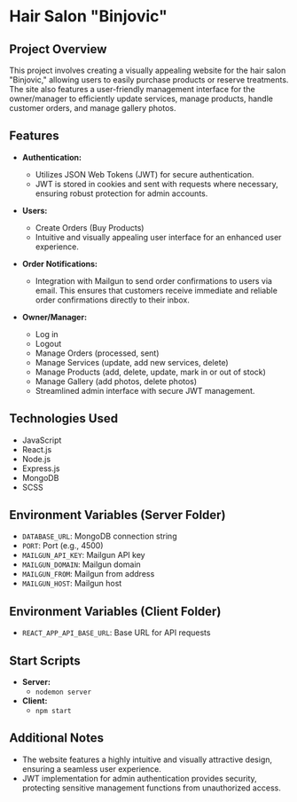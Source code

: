 # Hair Salon "Binjovic"

## Project Overview

This project involves creating a visually appealing website for the hair salon "Binjovic," allowing users to easily purchase products or reserve treatments. The site also features a user-friendly management interface for the owner/manager to efficiently update services, manage products, handle customer orders, and manage gallery photos.

## Features

- **Authentication:**
  - Utilizes JSON Web Tokens (JWT) for secure authentication.
  - JWT is stored in cookies and sent with requests where necessary, ensuring robust protection for admin accounts.

- **Users:**
  - Create Orders (Buy Products)
  - Intuitive and visually appealing user interface for an enhanced user experience.

- **Order Notifications:**
  - Integration with Mailgun to send order confirmations to users via email. This ensures that customers receive immediate and reliable order confirmations directly to their inbox.
  
- **Owner/Manager:**
  - Log in
  - Logout
  - Manage Orders (processed, sent)
  - Manage Services (update, add new services, delete)
  - Manage Products (add, delete, update, mark in or out of stock)
  - Manage Gallery (add photos, delete photos)
  - Streamlined admin interface with secure JWT management.

## Technologies Used

- JavaScript
- React.js
- Node.js
- Express.js
- MongoDB
- SCSS

## Environment Variables (Server Folder)

- `DATABASE_URL`: MongoDB connection string  
- `PORT`: Port (e.g., 4500)
- `MAILGUN_API_KEY`: Mailgun API key
- `MAILGUN_DOMAIN`: Mailgun domain
- `MAILGUN_FROM`: Mailgun from address
- `MAILGUN_HOST`: Mailgun host

## Environment Variables (Client Folder)

- `REACT_APP_API_BASE_URL`: Base URL for API requests

## Start Scripts

- **Server:**
  - `nodemon server`
- **Client:**
  - `npm start`

## Additional Notes

- The website features a highly intuitive and visually attractive design, ensuring a seamless user experience.
- JWT implementation for admin authentication provides security, protecting sensitive management functions from unauthorized access.
